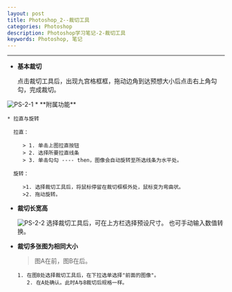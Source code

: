 ```yaml
---
layout: post
title: Photoshop_2--裁切工具
categories: Photoshop
description: Photoshop学习笔记-2-裁切工具
keywords: Photoshop, 笔记
---
```


___
* **基本裁切**

  点击裁切工具后，出现九宫格框框，拖动边角到达预想大小后点击右上角勾勾，完成裁切。
<img src="https://xiaoxin1900.club/images/posts/Photoshop/PS-2-1.png" alt="PS-2-1">
* **附属功能**

    * 拉直与旋转

      拉直：

         > 1. 单击上图拉直按钮
         > 2. 选择所要拉直线条
         > 3. 单击勾勾 ---- then，图像会自动旋转至所选线条为水平处。
      
      旋转：
      
         >1. 选择裁切工具后，将鼠标停留在裁切框框外处，鼠标变为弯曲状。
         >2. 拖动旋转。
    
* **裁切长宽高**

  <img src="https://xiaoxin1900.club/images/posts/Photoshop/PS-2-2.png" alt="PS-2-2">
  选择裁切工具后，可在上方栏选择预设尺寸。 也可手动输入数值转换。

* **裁切多张图为相同大小**

  > 图A在前，图B在后。

      1. 在图B处选择裁切工具后，在下拉选单选择"前面的图像"。 
         2. 在A处确认。此时A与B裁切后规格一样。